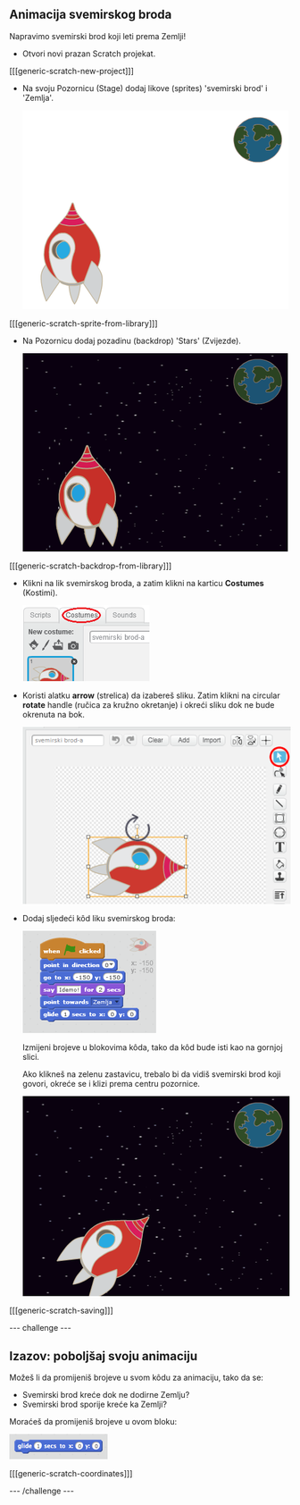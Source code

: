 ## Animacija svemirskog broda

Napravimo svemirski brod koji leti prema Zemlji!

+ Otvori novi prazan Scratch projekat.

[[[generic-scratch-new-project]]]

+ Na svoju Pozornicu (Stage) dodaj likove (sprites) 'svemirski brod' i 'Zemlja'.
    
    ![Likovi svemirskog broda i Zemlje](images/space-sprites.png)

[[[generic-scratch-sprite-from-library]]]

+ Na Pozornicu dodaj pozadinu (backdrop) 'Stars' (Zvijezde).
    
    ![Pozadina 'svemir'](images/space-backdrop.png)

[[[generic-scratch-backdrop-from-library]]]

+ Klikni na lik svemirskog broda, a zatim klikni na karticu **Costumes** (Kostimi).
    
    ![Kostim lika](images/space-costume.png)

+ Koristi alatku **arrow** (strelica) da izabereš sliku. Zatim klikni na circular **rotate** handle (ručica za kružno okretanje) i okreći sliku dok ne bude okrenuta na bok.
    
    ![Okretanje kostima](images/space-rotate.png)

+ Dodaj sljedeći kôd liku svemirskog broda:
    
    ![Kôd svemirskog broda](images/space-animate.png)
    
    Izmijeni brojeve u blokovima kôda, tako da kôd bude isti kao na gornjoj slici.
    
    Ako klikneš na zelenu zastavicu, trebalo bi da vidiš svemirski brod koji govori, okreće se i klizi prema centru pozornice.
    
    ![Isprobavanje animacije svemirskog broda](images/space-animate-stage.png)

[[[generic-scratch-saving]]]

--- challenge ---

## Izazov: poboljšaj svoju animaciju

Možeš li da promijeniš brojeve u svom kôdu za animaciju, tako da se:

+ Svemirski brod kreće dok ne dodirne Zemlju?
+ Svemirski brod sporije kreće ka Zemlji?

Moraćeš da promijeniš brojeve u ovom bloku:

![Blok glide (klizi)](images/space-glide.png)

[[[generic-scratch-coordinates]]]

--- /challenge ---
